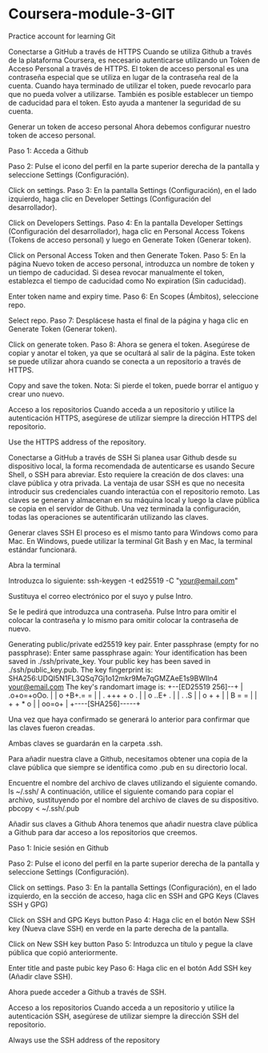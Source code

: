 # Coursera-module-3-GIT
Practice account for learning Git

Conectarse a GitHub a través de HTTPS
Cuando se utiliza Github a través de la plataforma Coursera, es necesario autenticarse utilizando un Token de Acceso Personal a través de HTTPS. El token de acceso personal es una contraseña especial que se utiliza en lugar de la contraseña real de la cuenta. Cuando haya terminado de utilizar el token, puede revocarlo para que no pueda volver a utilizarse. También es posible establecer un tiempo de caducidad para el token. Esto ayuda a mantener la seguridad de su cuenta.

Generar un token de acceso personal
Ahora debemos configurar nuestro token de acceso personal.

Paso 1: Acceda a Github

Paso 2: Pulse el icono del perfil en la parte superior derecha de la pantalla y seleccione Settings (Configuración).

Click on settings. 
Paso 3: En la pantalla Settings (Configuración), en el lado izquierdo, haga clic en Developer Settings (Configuración del desarrollador).

Click on Developers Settings. 
Paso 4: En la pantalla Developer Settings (Configuración del desarrollador), haga clic en Personal Access Tokens (Tokens de acceso personal) y luego en Generate Token (Generar token).

Click on Personal Access Token and then Generate Token. 
Paso 5: En la página Nuevo token de acceso personal, introduzca un nombre de token y un tiempo de caducidad. Si desea revocar manualmente el token, establezca el tiempo de caducidad como No expiration (Sin caducidad).

Enter token name and expiry time. 
Paso 6: En Scopes (Ámbitos), seleccione repo.

Select repo. 
Paso 7: Desplácese hasta el final de la página y haga clic en Generate Token (Generar token).

Click on generate token. 
Paso 8: Ahora se genera el token. Asegúrese de copiar y anotar el token, ya que se ocultará al salir de la página. Este token se puede utilizar ahora cuando se conecta a un repositorio a través de HTTPS.

Copy and save the token. 
Nota: Si pierde el token, puede borrar el antiguo y crear uno nuevo.

Acceso a los repositorios
Cuando acceda a un repositorio y utilice la autenticación HTTPS, asegúrese de utilizar siempre la dirección HTTPS del repositorio.

Use the HTTPS address of the repository. 

Conectarse a GitHub a través de SSH
Si planea usar Github desde su dispositivo local, la forma recomendada de autenticarse es usando Secure Shell, o SSH para abreviar. Esto requiere la creación de dos claves: una clave pública y otra privada. La ventaja de usar SSH es que no necesita introducir sus credenciales cuando interactúa con el repositorio remoto. Las claves se generan y almacenan en su máquina local y luego la clave pública se copia en el servidor de Github. Una vez terminada la configuración, todas las operaciones se autentificarán utilizando las claves.

Generar claves SSH
El proceso es el mismo tanto para Windows como para Mac. En Windows, puede utilizar la terminal Git Bash y en Mac, la terminal estándar funcionará.

Abra la terminal

Introduzca lo siguiente: 
ssh-keygen -t ed25519 -C "your@email.com"

Sustituya el correo electrónico por el suyo y pulse Intro.

Se le pedirá que introduzca una contraseña. Pulse Intro para omitir el colocar la contraseña y lo mismo para omitir colocar la contraseña de nuevo. 

Generating public/private ed25519 key pair.
Enter passphrase (empty for no passphrase): 
Enter same passphrase again: 
Your identification has been saved in ./ssh/private_key.
Your public key has been saved in ./ssh/public_key.pub.
The key fingerprint is:
SHA256:UDQI5N1FL3QSq7Gj1o12mkr9Me7qGMZAeE1s9BWIln4 your@email.com
The key's randomart image is:
+--[ED25519 256]--+
|   .o+o=+oOo.    |
|   o +B+.= =     |
|  . +++ + o .    |
|   o  ..E+ .     |
|    .  .S        |
|     o + +       |
|      B = =      |
|     + + * o     |
|      oo=o+      |
+----[SHA256]-----+

Una vez que haya confirmado se generará lo anterior para confirmar que las claves fueron creadas.

Ambas claves se guardarán en la carpeta .ssh.

Para añadir nuestra clave a Github, necesitamos obtener una copia de la clave pública que siempre se identifica como .pub en su directorio local. 

Encuentre el nombre del archivo de claves utilizando el siguiente comando. 
ls ~/.ssh/
A continuación, utilice el siguiente comando para copiar el archivo, sustituyendo <SU CLAVE> por el nombre del archivo de claves de su dispositivo. 
pbcopy < ~/.ssh/<YOUR KEY>.pub

Añadir sus claves a Github
Ahora tenemos que añadir nuestra clave pública a Github para dar acceso a los repositorios que creemos.

Paso 1: Inicie sesión en Github

Paso 2: Pulse el icono del perfil en la parte superior derecha de la pantalla y seleccione Settings (Configuración).

Click on settings. 
Paso 3: En la pantalla Settings (Configuración), en el lado izquierdo, en la sección de acceso, haga clic en SSH and GPG Keys (Claves SSH y GPG)

Click on SSH and GPG Keys button
Paso 4: Haga clic en el botón New SSH key (Nueva clave SSH) en verde en la parte derecha de la pantalla.

Click on New SSH key button
Paso 5: Introduzca un título y pegue la clave pública que copió anteriormente.

Enter title and paste pubic key
Paso 6: Haga clic en el botón Add SSH key (Añadir clave SSH).

Ahora puede acceder a Github a través de SSH.

Acceso a los repositorios
Cuando acceda a un repositorio y utilice la autenticación SSH, asegúrese de utilizar siempre la dirección SSH del repositorio.

Always use the SSH address of the repository
